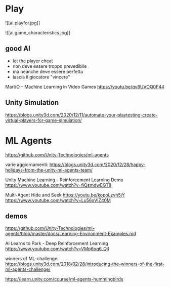 # Play

![[ai.playfor.jpg]]

![[ai.game_characteristics.jpg]]

## good AI
- let the player cheat
- non deve essere troppo prevedibile
- ma neanche deve essere perfetta
- lascia il giocatore "vincere"

MarI/O – Machine Learning in Video Games
<https://youtu.be/qv6UVOQ0F44>

## Unity Simulation
https://blogs.unity3d.com/2020/12/11/automate-your-playtesting-create-virtual-players-for-game-simulation/

# ML Agents
<https://github.com/Unity-Technologies/ml-agents>

varie aggiornamenti:
https://blogs.unity3d.com/2020/12/28/happy-holidays-from-the-unity-ml-agents-team/

Unity Machine Learning - Reinforcement Learning Demo
<https://www.youtube.com/watch?v=fiQsmdwEGT8>

Multi-Agent Hide and Seek
<https://youtu.be/kopoLzvh5jY>
https://www.youtube.com/watch?v=Lu56xVlZ40M


## demos
https://github.com/Unity-Technologies/ml-agents/blob/master/docs/Learning-Environment-Examples.md

AI Learns to Park - Deep Reinforcement Learning
<https://www.youtube.com/watch?v=VMp6pq6_QjI>


winners of ML-challenge:
https://blogs.unity3d.com/2018/02/28/introducing-the-winners-of-the-first-ml-agents-challenge/

https://learn.unity.com/course/ml-agents-hummingbirds

